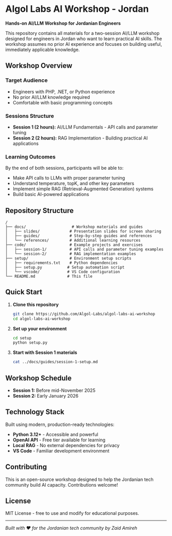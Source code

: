 # Algol Labs AI Workshop - Jordan

**Hands-on AI/LLM Workshop for Jordanian Engineers**

This repository contains all materials for a two-session AI/LLM workshop designed for engineers in Jordan who want to learn practical AI skills. The workshop assumes no prior AI experience and focuses on building useful, immediately applicable knowledge.

## Workshop Overview

### Target Audience
- Engineers with PHP, .NET, or Python experience
- No prior AI/LLM knowledge required
- Comfortable with basic programming concepts

### Sessions Structure
- **Session 1 (2 hours):** AI/LLM Fundamentals - API calls and parameter tuning
- **Session 2 (2 hours):** RAG Implementation - Building practical AI applications

### Learning Outcomes
By the end of both sessions, participants will be able to:
- Make API calls to LLMs with proper parameter tuning
- Understand temperature, topK, and other key parameters
- Implement simple RAG (Retrieval-Augmented Generation) systems
- Build basic AI-powered applications

## Repository Structure

```
/
├── docs/                    # Workshop materials and guides
│   ├── slides/             # Presentation slides for screen sharing
│   ├── guides/             # Step-by-step guides and references
│   └── references/         # Additional learning resources
├── code/                   # Example projects and exercises
│   ├── session-1/          # API calls and parameter tuning examples
│   └── session-2/          # RAG implementation examples
├── setup/                  # Environment setup scripts
│   ├── requirements.txt    # Python dependencies
│   ├── setup.py           # Setup automation script
│   └── vscode/            # VS Code configuration
└── README.md              # This file
```

## Quick Start

1. **Clone this repository**
   ```bash
   git clone https://github.com/Algol-Labs/algol-labs-ai-workshop
   cd algol-labs-ai-workshop
   ```

2. **Set up your environment**
   ```bash
   cd setup
   python setup.py
   ```

3. **Start with Session 1 materials**
   ```bash
   cat ../docs/guides/session-1-setup.md
   ```

## Workshop Schedule

- **Session 1:** Before mid-November 2025
- **Session 2:** Early January 2026

## Technology Stack

Built using modern, production-ready technologies:
- **Python 3.12+** - Accessible and powerful
- **OpenAI API** - Free tier available for learning
- **Local RAG** - No external dependencies for privacy
- **VS Code** - Familiar development environment

## Contributing

This is an open-source workshop designed to help the Jordanian tech community build AI capacity. Contributions welcome!

## License

MIT License - free to use and modify for educational purposes.

---

*Built with ❤️ for the Jordanian tech community by Zaid Amireh*
